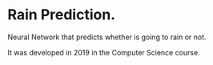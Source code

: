 # Rain Prediction.

Neural Network that predicts whether is going to rain or not.

It was developed in 2019 in the Computer Science course.
